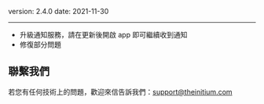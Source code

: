 version: 2.4.0
date: 2021-11-30

---

- 升級通知服務，請在更新後開啟 app 即可繼續收到通知
- 修復部分問題

## 聯繫我們

若您有任何技術上的問題，歡迎來信告訴我們：[support@theinitium.com](mailto:support@theinitium.com)
